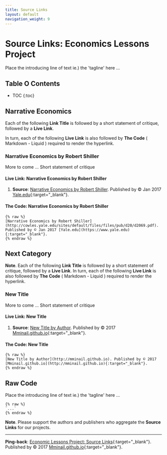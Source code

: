 ```yaml
---
title: Source Links
layout: default
navigation_weight: 9
---
```

# Source Links: Economics Lessons Project

Place the introducing line of text ie.) the 'tagline' here ...

## Table O Contents

- TOC
{:toc}

## Narrative Economics

Each of the following **Link Title** is followed by a short statement of critique, followed by a **Live Link**.

In turn, each of the following **Live Link** is also followed by **The Code** ( Markdown - Liquid ) required to render the hyperlink.

### Narrative Economics by Robert Shiller

More to come ... Short statement of critique

#### Live Link: Narrative Economics by Robert Shiller

1. **Source**: [Narrative Economics by Robert Shiller](http://cowles.yale.edu/sites/default/files/files/pub/d20/d2069.pdf). Published by © Jan 2017 [Yale.edu](https://www.yale.edu){:target="_blank"}.

#### The Code: Narrative Economics by Robert Shiller

```liquid
{% raw %}
[Narrative Economics by Robert Shiller](http://cowles.yale.edu/sites/default/files/files/pub/d20/d2069.pdf). Published by © Jan 2017 [Yale.edu](https://www.yale.edu){:target="_blank"}.
{% endraw %}
```

## Next Category

**Note**. Each of the following **Link Title** is followed by a short statement of critique, followed by a **Live Link**. In turn, each of the following **Live Link** is also followed by **The Code** ( Markdown - Liquid ) required to render the hyperlink.

### New Title

More to come ... Short statement of critique

#### Live Link: New Title

1. **Source**: [New Title by Author](http://mminail.github.io). Published by © 2017 [Mminail.github.io](http://mminail.github.io){:target="_blank"}.

#### The Code: New Title

```liquid
{% raw %}
[New Title by Author](http://mminail.github.io). Published by © 2017 [Mminail.github.io](http://mminail.github.io){:target="_blank"}.
{% endraw %}
```

## Raw Code

Place the introducing line of text ie.) the 'tagline' here ...

```liquid
{% raw %}
`...`
{% endraw %}
```

**Note**. Please support the authors and publishers who aggregate the **Source Links** for our projects.

***

**Ping-back**: [Economic Lessons Project: Source Links](https://rwebaz.github.io/Economic-Lessons-Project/pages/Source-Links.html){:target="_blank"}. Published by © 2017 [Mminail.github.io](https://mminail.github.io/){:target="_blank"}.
